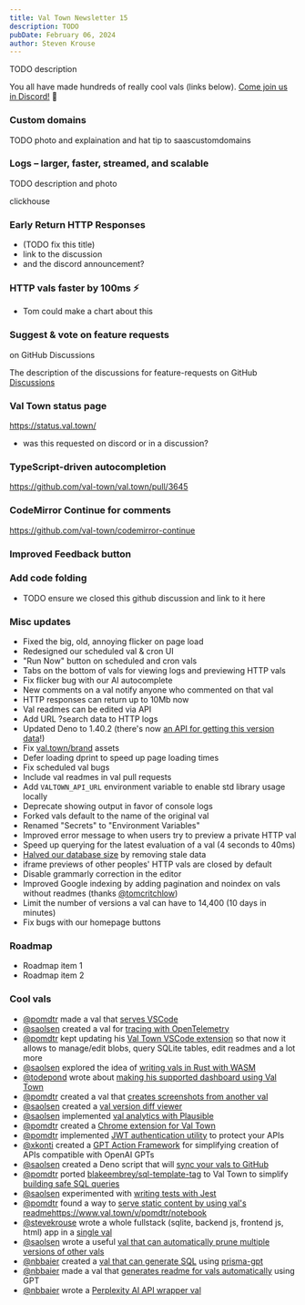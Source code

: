 ```yaml
---
title: Val Town Newsletter 15
description: TODO
pubDate: February 06, 2024
author: Steven Krouse
---
```


TODO description

You all have made hundreds of really cool vals (links below). [Come join us in Discord!](https://discord.gg/dHv45uN5RY) 👋

### Custom domains

TODO photo and explaination and hat tip to saascustomdomains

### Logs – larger, faster, streamed, and scalable

TODO description and photo

clickhouse

### Early Return HTTP Responses

- (TODO fix this title)
- link to the discussion
- and the discord announcement?

### HTTP vals faster by 100ms ⚡️

- Tom could make a chart about this

### Suggest & vote on feature requests

on GitHub Discussions

The description of the discussions for feature-requests on GitHub [Discussions](https://github.com/val-town/val-town-product/discussions)

### Val Town status page

https://status.val.town/

- was this requested on discord or in a discussion?

### TypeScript-driven autocompletion

https://github.com/val-town/val.town/pull/3645

### CodeMirror Continue for comments

https://github.com/val-town/codemirror-continue

### Improved Feedback button

### Add code folding

- TODO ensure we closed this github discussion and link to it here

### Misc updates

- Fixed the big, old, annoying flicker on page load
- Redesigned our scheduled val & cron UI
- "Run Now" button on scheduled and cron vals
- Tabs on the bottom of vals for viewing logs and previewing HTTP vals
- Fix flicker bug with our AI autocomplete
- New comments on a val notify anyone who commented on that val
- HTTP responses can return up to 10Mb now
- Val readmes can be edited via API
- Add URL ?search data to HTTP logs
- Updated Deno to 1.40.2 (there's now [an API for getting this version data](https://www.val.town/v/std/deno_version)!)
- Fix [val.town/brand](https://val.town/brand) assets
- Defer loading dprint to speed up page loading times
- Fix scheduled val bugs
- Include val readmes in val pull requests
- Add `VALTOWN_API_URL` environment variable to enable std library usage locally
- Deprecate showing output in favor of console logs
- Forked vals default to the name of the original val
- Renamed "Secrets" to "Environment Variables"
- Improved error message to when users try to preview a private HTTP val
- Speed up querying for the latest evaluation of a val (4 seconds to 40ms)
- [Halved our database size](https://x.com/tmcw/status/1742559580255658462?s=20) by removing stale data
- iframe previews of other peoples' HTTP vals are closed by default
- Disable grammarly correction in the editor
- Improved Google indexing by adding pagination and noindex on vals without readmes (thanks [@tomcritchlow](https://www.val.town/u/tomcritchlow))
- Limit the number of versions a val can have to 14,400 (10 days in minutes)
- Fix bugs with our homepage buttons

### Roadmap

- Roadmap item 1
- Roadmap item 2

### Cool vals

- [@pomdtr](https://www.val.town/u/pomdtr) made a val that [serves VSCode](https://www.val.town/v/pomdtr/vscode)
- [@saolsen](https://www.val.town/u/saolsen) created a val for [tracing with OpenTelemetry](https://www.val.town/v/saolsen/tracing)
- [@pomdtr](https://www.val.town/u/pomdtr) kept updating his [Val Town VSCode extension](https://marketplace.visualstudio.com/items?itemName=pomdtr.valtown) so that now it allows to manage/edit blobs, query SQLite tables, edit readmes and a lot more
- [@saolsen](https://www.val.town/u/saolsen) explored the idea of [writing vals in Rust with WASM](https://gist.github.com/saolsen/d273bb1baba5e912e4dc2b187511affa)
- [@todepond](https://www.val.town/u/todepond) wrote about [making his supported dashboard using Val Town](https://todepond.com/wikiblogarden/tadi-web/fame/facts/)
- [@pomdtr](https://www.val.town/u/pomdtr) created a val that [creates screenshots from another val](https://www.val.town/v/pomdtr/val2img)
- [@saolsen](https://www.val.town/u/saolsen) created a [val version diff viewer](https://www.val.town/v/saolsen/changes)
- [@saolsen](https://www.val.town/u/saolsen) implemented [val analytics with Plausible](https://www.val.town/v/saolsen/plausible)
- [@pomdtr](https://www.val.town/u/pomdtr) created a [Chrome extension for Val Town](https://github.com/pomdtr/val-town-web-extension)
- [@pomdtr](https://www.val.town/u/pomdtr) implemented [JWT authentication utility](https://www.val.town/v/pomdtr/auth_middleware) to protect your APIs
- [@xkonti](https://www.val.town/u/xkonti) created a [GPT Action Framework](https://www.val.town/v/xkonti/gptApiFramework) for simplifying creation of APIs compatible with OpenAI GPTs
- [@saolsen](https://www.val.town/u/saolsen) created a Deno script that will [sync your vals to GitHub](https://www.val.town/v/saolsen/git_sync)
- [@pomdtr](https://www.val.town/u/pomdtr) ported [blakeembrey/sql-template-tag](https://github.com/blakeembrey/sql-template-tag) to Val Town to simplify [building safe SQL queries](https://www.val.town/v/pomdtr/sql)
- [@saolsen](https://www.val.town/u/saolsen) experimented with [writing tests with Jest ](https://www.val.town/v/saolsen/tiny_jest_example)
- [@pomdtr](https://www.val.town/u/pomdtr) found a way to [serve static content by using val's readme]()https://www.val.town/v/pomdtr/notebook
- [@stevekrouse](https://www.val.town/u/stevekrouse) wrote a whole fullstack (sqlite, backend js, frontend js, html) app in a [single val](https://www.val.town/v/stevekrouse/backend_in_a_file)
- [@saolsen](https://www.val.town/u/saolsen) wrote a useful [val that can automatically prune multiple versions of other vals](https://www.val.town/v/saolsen/prune_val)
- [@nbbaier](https://www.val.town/u/nbbaier) created a [val that can generate SQL](https://www.val.town/v/nbbaier/sqliteWriter) using [prisma-gpt](https://github.com/aliyeysides/prisma-gpt)
- [@nbbaier](https://www.val.town/u/nbbaier) made a val that [generates readme for vals automatically](https://www.val.town/v/nbbaier/readmeGPT) using GPT
- [@nbbaier](https://www.val.town/u/nbbaier) wrote a [Perplexity AI API wrapper val](https://www.val.town/v/nbbaier/perplextiyAPI)
